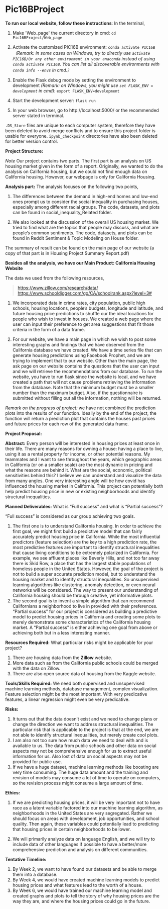 # Pic16BProject

**To run our local website, follow these instructions**:
In the terminal,

1. Make 'Web_page' the current directory in cmd:
`cd Pic16BProject/Web_page`

2. Activate the customized PIC16B environment:
`conda activate PIC16B`
*（Remark: in some cases on Windows, try to directly use `activate PIC16B/Or any other environment in your anaconda` instead of using `conda activate PIC16B`. You can list all discoverable environments with `conda info --envs` in cmd.）*

3. Enable the Flask debug mode by setting the environment to development *(Remark: on Windows, you might use `set FLASK_ENV = development` in cmd)*:
`export FLASK_ENV=development`

4. Start the development server:
`flask run`

5. In your web browser, go to http://localhost:5000/ or the recommended server stated in terminal.



`.DS_Store` files are unique to each computer system, therefore they have been deleted to avoid merge conflicts and to ensure this project folder is usable for everyone. `ipynb_checkpoint` directories have also been deleted for better version control.

**Project Structure:**

*Note* Our project contains two parts. The first part is an analysis on US housing market given in the form of a report. Originally, we wanted to do the analysis on California housing, but we could not find enough data on California housing. However, our webpage is only for California Housing.

**Analysis part:** The analysis focuses on the following two points,

1. The differences between the demand in high-end homes and low-end ones prompt us to consider the social inequality in purchasing houses, especially among different racial groups. The code, datasets, and plots can be found in social_inequality_Related folder.

2. We also looked at the discussion of the overall US housing market. We tried to find what are the topics that people may discuss, and what are people’s common sentiments. The code, datasets, and plots can be found in Reddit Sentiment & Topic Modeling on House folder.

The summary of result can be found on the main page of our website (a copy of that part is in Housing Project Summary Report.pdf)

**Besides all the analysis, we have our Main Product: California Housing Website**

The data we used from the following resources,
> https://www.zillow.com/research/data/
https://www.schooldigger.com/go/CA/schoolrank.aspx?level=3#

1. We incorporated data in crime rates, city population, public high schools, housing locations, people’s budgets, longitude and latitude, and future housing price predictions to shuffle our the ideal locations for people who wish to invest in houses. We created a web page where the user can input their preference to get area suggestions that fit those criteria in the form of a data frame.

2. For our website, we have a main page in which we wish to post some interesting graphs and findings that we have observed from the California database we have created. We have a time series file that can generate housing predictions using Facebook Prophet, and we are trying to implement that to our website. Other than the main page, the ask page on our website contains the questions that the user can input and we will retrieve the recommendations from our database. To run the website, you have to run flask since the website is local, and we have created a path that will not cause problems retrieving the information from the database. Note that the minimum budget must be a smaller number than the maximum budget. Also, if the questionnaire is submitted without filling out all the information, nothing will be returned.

*Remark on the progress of project:*
we have not combined the prediction plots into the results of our function. Ideally by the end of the project, the function will return a prediction plot that contains the houses past prices and future prices for each row of the generated data frame.




**Project Proposal:**


**Abstract:**
Every person will be interested in housing prices at least once in their life. There are many reasons for owning a house: having a place to live, using it as a rental property for income, or other potential reasons. My teammates and I want to see throughout the years, which geographic areas in California (or on a smaller scale) are the most dynamic in pricing and what the reasons are behind it. What are the social, economic, political sensitivities behind this? I believe we can understand and visualize the data from many angles. One very interesting angle will be how covid has influenced the housing market in California. This project can potentially both help predict housing price in new or existing neighborhoods and identify structural inequalities.

**Planned Deliverables:**
What is “Full success” and what is “Partial success”?

“Full success” is considered as our group achieving two goals.
1. The first one is to understand California housing. In order to achieve the first goal, we might first build a predictive model that can fairly accurately predict housing price in California. While the most influential predictors (feature selection) are the key to a high prediction rate, the most predictive features are important to identify structural inequalities that cause living conditions to be extremely polarized in California. For example, we see affluent places like Beverly Hills, and not too far away there is Skid Row, a place that has the largest stable populations of homeless people in the United States. However, the goal of the project is not to build a super accurate prediction model, but to understand the housing market and to identify structural inequalities. So unsupervised learning algorithms like clustering, anomaly detection, or even neural networks will be considered. The way to present our understanding of California housing should be through creative, yet informative plots.
2. The second goal is to invent a simple algorithm that can recommend Californians a neighborhood to live in provided with their preferences.
 “Partial success” for our project is considered as building a predictive model to predict housing prices in California and creating some plots to merely demonstrate some characteristics of the California housing market. A “Partial success” is either achieving one goal from above or achieving both but in a less interesting manner.

**Resources Required:**
What particular risks might be applicable for your project?

1. There are housing data from the **Zillow** website.
2. More data such as from the California public schools could be merged with the data on Zillow.
3. There are also open source data of housing from the Kaggle website.


**Tools/Skills Required:**
We need both supervised and unsupervised machine learning methods, database management, complex visualization. Feature selection might be the most important. With very predicative features, a linear regression might even be very predicative.


**Risks:**
1. It turns out that the data doesn’t exist and we need to change plans or change the direction we want to address structural inequalities. The particular risk that is applicable to the project is that at the end, we are not able to identify structural inequalities, but merely create cool plots.
2. I am also not too sure how much data we need to deal with and is available to us. The data from public schools and other data on social aspects may not be comprehensive enough for us to extract useful information for us. Also lost of data on social aspects may not be provided for public use.
3. If we have a huge dataset, machine learning methods like boosting are very time consuming. The huge data amount and the training and revision of models may consume a lot of time to operate on computers, so the revision process might consume a large amount of time.


**Ethics:**
1. If we are predicting housing prices, it will be very important not to have race as a latent variable factored into our machine learning algorithm, as neighborhoods in the United States are very segregated. Rather we should focus on areas with development, job opportunities, and school quality. Then again, these variables could potentially lead to predicting that housing prices in certain neighborhoods to be lower.

2. We will primarily analyze data on language English, and we will try to include data of other languages if possible to have a better/more comprehensive prediction and analysis on different communities.




**Tentative Timeline:**
1. By Week 2, we want to have found our datasets and be able to merge them into a database.
2. By Week 4, we would have created machine learning models to predict housing prices and what features lead to the worth of a house.
3. By Week 6, we would have trained our machine learning model and created graphs and plots to tell the story of why housing prices are the way they are, and where the housing prices could go in the future.
